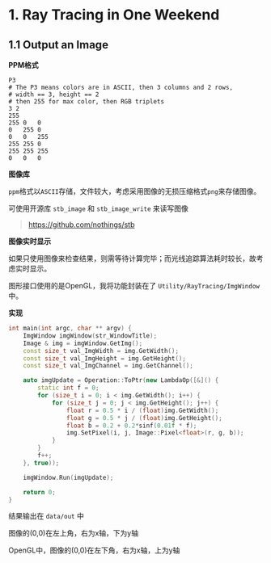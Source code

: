 # 1. Ray Tracing in One Weekend

## 1.1 Output an Image

**PPM格式**

```
P3
# The P3 means colors are in ASCII, then 3 columns and 2 rows,
# width == 3, height == 2
# then 255 for max color, then RGB triplets
3 2
255
255	0	0
0	255	0
0	0	255
255	255	0
255	255	255
0	0	0
```

**图像库**

`ppm`格式以`ASCII`存储，文件较大，考虑采用图像的无损压缩格式`png`来存储图像。

可使用开源库 `stb_image` 和 `stb_image_write` 来读写图像

> https://github.com/nothings/stb

**图像实时显示**

如果只使用图像来检查结果，则需等待计算完毕；而光线追踪算法耗时较长，故考虑实时显示。

图形接口使用的是OpenGL，我将功能封装在了 `Utility/RayTracing/ImgWindow` 中。

**实现**

```c++
int main(int argc, char ** argv) {
	ImgWindow imgWindow(str_WindowTitle);
	Image & img = imgWindow.GetImg();
	const size_t val_ImgWidth = img.GetWidth();
	const size_t val_ImgHeight = img.GetHeight();
	const size_t val_ImgChannel = img.GetChannel();

	auto imgUpdate = Operation::ToPtr(new LambdaOp([&]() {
		static int f = 0;
		for (size_t i = 0; i < img.GetWidth(); i++) {
			for (size_t j = 0; j < img.GetHeight(); j++) {
				float r = 0.5 * i / (float)img.GetWidth();
				float g = 0.5 * j / (float)img.GetHeight();
				float b = 0.2 + 0.2*sinf(0.01f * f);
				img.SetPixel(i, j, Image::Pixel<float>(r, g, b));
			}
		}
		f++;
	}, true));

	imgWindow.Run(imgUpdate);

	return 0;
}
```

结果输出在 `data/out` 中

图像的(0,0)在左上角，右为x轴，下为y轴

OpenGL中，图像的(0,0)在左下角，右为x轴，上为y轴